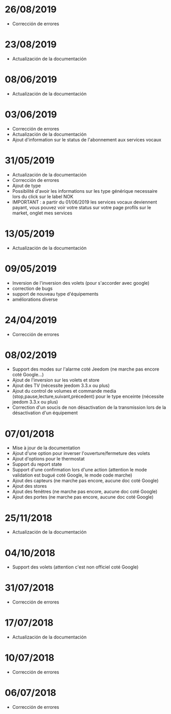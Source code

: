 # 26/08/2019

- Corrección de errores

# 23/08/2019

- Actualización de la documentación

# 08/06/2019

- Actualización de la documentación

# 03/06/2019

- Corrección de errores
- Actualización de la documentación
- Ajout d'information sur le status de l'abonnement aux services vocaux

# 31/05/2019

- Actualización de la documentación
- Corrección de errores
- Ajout de type
- Possibilité d'avoir les informations sur les type générique necessaire lors du click sur le label NOK
- IMPORTANT : a partir du 01/06/2019 les services vocaux deviennent payant, vous pouvez voir votre status sur votre page profils sur le market, onglet mes services

# 13/05/2019

- Actualización de la documentación

# 09/05/2019

- Inversion de l'inversion des volets (pour s'accorder avec google)
- correction de bugs
- support de nouveau type d'équipements
- améliorations diverse

# 24/04/2019

- Corrección de errores

# 08/02/2019

- Support des modes sur l'alarme coté Jeedom (ne marche pas encore coté Google...)
- Ajout de l'inversion sur les volets et store
- Ajout des TV (nécessite jeedom 3.3.x ou plus)
- Ajout du control de volumes et commande media (stop,pause,lecture,suivant,précedent) pour le type enceinte (nécessite jeedom 3.3.x ou plus)
- Correction d'un soucis de non désactivation de la transmission lors de la désactivation d'un équipement


# 07/01/2018

- Mise à jour de la documentation
- Ajout d'une option pour inverser l'ouverture/fermeture des volets
- Ajout d'options pour le thermostat
- Support du report state
- Support d'une confirmation lors d'une action (attention le mode validation est bugué coté Google, le mode code marche)
- Ajout des capteurs (ne marche pas encore, aucune doc coté Google)
- Ajout des stores
- Ajout des fenêtres (ne marche pas encore, aucune doc coté Google)
- Ajout des portes (ne marche pas encore, aucune doc coté Google)

# 25/11/2018

- Actualización de la documentación

# 04/10/2018

- Support des volets (attention c'est non officiel coté Google)

# 31/07/2018

- Corrección de errores

# 17/07/2018

- Actualización de la documentación

# 10/07/2018

- Corrección de errores

# 06/07/2018

- Corrección de errores
